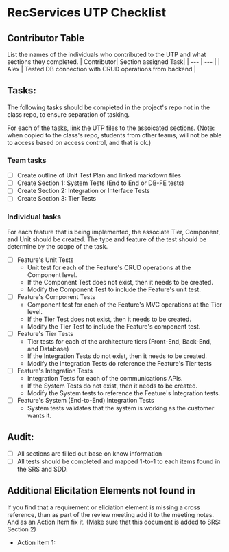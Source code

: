 # RecServices UTP Checklist

## Contributor Table
List the names of the individuals who contributed to the UTP and what sections they completed.
| Contributor| Section assigned Task|
| --- | --- |
| Alex | Tested DB connection with CRUD operations from backend | 

## Tasks:
The following tasks should be completed in the project's repo not in the class repo, to ensure separation of tasking.

For each of the tasks, link the UTP files to the assoicated sections. (Note: when copied to the class's repo, students from other teams, will not be able to access based on access control, and that is ok.)

### Team tasks
- [ ] Create outline of Unit Test Plan and linked markdown files
- [ ] Create Section 1: System Tests (End to End or DB-FE tests)
- [ ] Create Section 2: Integration or Interface Tests
- [ ] Create Section 3: Tier Tests

### Individual tasks
For each feature that is being implemented, the associate Tier, Component, and Unit should be created. The type and feature of the test should be determine by the scope of the task. 
- [ ] Feature's Unit Tests
    * Unit test for each of the Feature's CRUD operations at the Component level.
    * If the Component Test does not exist, then it needs to be created.
    * Modify the Component Test to include the Feature's unit test.
- [ ] Feature's Component Tests
    * Component test for each of the Feature's MVC operations at the Tier level.
    * If the Tier Test does not exist, then it needs to be created.
    * Modify the Tier Test to include the Feature's component test.
- [ ] Feature's Tier Tests
    * Tier tests for each of the architecture tiers (Front-End, Back-End, and Database)
    * If the Integration Tests do not exist, then it needs to be created.
    * Modify the Integration Tests do reference the Feature's Tier tests
- [ ] Feature's Integration Tests
    * Integration Tests for each of the communications APIs. 
    * If the System Tests do not exist, then it needs to be created.
    * Modify the System tests to reference the Feature's Integration tests.
- [ ] Feature's System (End-to-End) Integration Tests
    * System tests validates that the system is working as the customer wants it.


## Audit:
- [ ] All sections are filled out base on know information
- [ ] All tests should be completed and mapped 1-to-1 to each items found in the SRS and SDD. 

## Additional Elicitation Elements not found in
If you find that a requirement or eliciation element is missing a cross reference, than as part of the review meeting add it to the meeting notes. And as an Action Item fix it. (Make sure that this document is added to SRS: Section 2)
* Action Item 1: